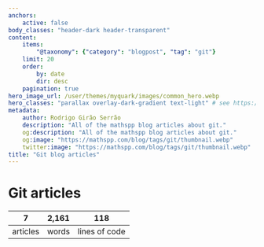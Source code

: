 ```yaml
---
anchors:
    active: false
body_classes: "header-dark header-transparent"
content:
    items:
        "@taxonomy": {"category": "blogpost", "tag": "git"}
    limit: 20
    order:
        by: date
        dir: desc
    pagination: true
hero_image_url: /user/themes/myquark/images/common_hero.webp
hero_classes: "parallax overlay-dark-gradient text-light" # see https://demo.getgrav.org/blog-skeleton/blog/hero-classes
metadata:
    author: Rodrigo Girão Serrão
    description: "All of the mathspp blog articles about git."
    og:description: "All of the mathspp blog articles about git."
    og:image: "https://mathspp.com/blog/tags/git/thumbnail.webp"
    twitter:image: "https://mathspp.com/blog/tags/git/thumbnail.webp"
title: "Git blog articles"
---
```


# Git articles


<table class="stats-table">
    <thead>
        <tr>
            <th style="text-align: center;">7</th>
            <th style="text-align: center;">2,161</th>
            <th style="text-align: center;">118</th>
        </tr>
    </thead>
    <tbody>
        <tr>
            <td style="text-align: center;">articles</td>
            <td style="text-align: center;">words</td>
            <td style="text-align: center;">lines of code</td>
        </tr>
    </tbody>
</table>